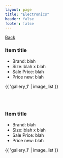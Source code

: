 ```yaml
---
layout: page
title: "Electronics"
header: false
footer: false
---
```


<a href="/sale-house-stuff">Back</a>

<h3>Item title</h3>

* Brand: blah
* Size: blah x blah
* Sale Price: blah
* Price new: blah

{{ 'gallery_1' | image_list }}

<br/>
<br/>

<h3>Item title</h3>

* Brand: blah
* Size: blah x blah
* Sale Price: blah
* Price new: blah

{{ 'gallery_1' | image_list }}
